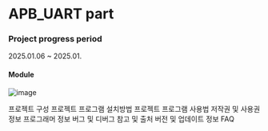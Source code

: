 # APB_UART part
### Project progress period
2025.01.06 ~ 2025.01.

#### Module 
![image](https://github.com/user-attachments/assets/acf633e9-5198-461e-a424-dcba09c9513f)

프로젝트 구성
프로젝트 프로그램 설치방법
프로젝트 프로그램 사용법
저작권 및 사용권 정보
프로그래머 정보
버그 및 디버그
참고 및 출처
버전 및 업데이트 정보
FAQ
